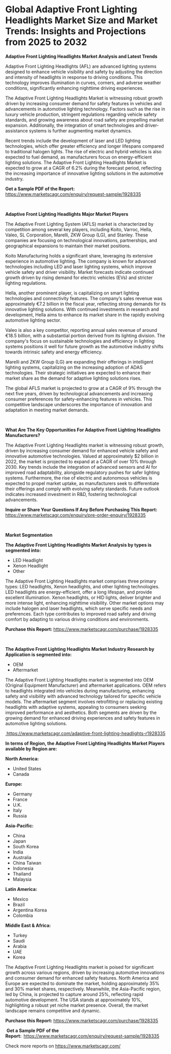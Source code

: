 <p><h1>Global Adaptive Front Lighting Headlights Market Size and Market Trends: Insights and Projections from 2025 to 2032</h1></p><p><strong>Adaptive Front Lighting Headlights Market Analysis and Latest Trends</strong></p>
<p><p>Adaptive Front Lighting Headlights (AFL) are advanced lighting systems designed to enhance vehicle visibility and safety by adjusting the direction and intensity of headlights in response to driving conditions. This technology improves illumination in curves, corners, and adverse weather conditions, significantly enhancing nighttime driving experiences.</p><p>The Adaptive Front Lighting Headlights Market is witnessing robust growth driven by increasing consumer demand for safety features in vehicles and advancements in automotive lighting technology. Factors such as the rise in luxury vehicle production, stringent regulations regarding vehicle safety standards, and growing awareness about road safety are propelling market expansion. Additionally, the integration of smart technologies and driver-assistance systems is further augmenting market dynamics.</p><p>Recent trends include the development of laser and LED lighting technologies, which offer greater efficiency and longer lifespans compared to traditional halogen lights. The rise of electric and hybrid vehicles is also expected to fuel demand, as manufacturers focus on energy-efficient lighting solutions. The Adaptive Front Lighting Headlights Market is expected to grow at a CAGR of 6.2% during the forecast period, reflecting the increasing importance of innovative lighting solutions in the automotive industry.</p></p>
<p><strong>Get a Sample PDF of the Report:&nbsp;</strong> <a href="https://www.marketscagr.com/enquiry/request-sample/1928335?utm_campaign=1166&utm_medium=2&utm_source=Github&utm_content=ia&utm_term=15012025&utm_id=adaptive-front-lighting-headlights">https://www.marketscagr.com/enquiry/request-sample/1928335</a></p>
<p>&nbsp;</p>
<p><strong>Adaptive Front Lighting Headlights Major Market Players</strong></p>
<p><p>The Adaptive Front Lighting System (AFLS) market is characterized by competition among several key players, including Koito, Varroc, Hella, Valeo, SL Corporation, Marelli, ZKW Group (LG), and Stanley. These companies are focusing on technological innovations, partnerships, and geographical expansions to maintain their market positions.</p><p>Koito Manufacturing holds a significant share, leveraging its extensive experience in automotive lighting. The company is known for advanced technologies including LED and laser lighting systems, which improve vehicle safety and driver visibility. Market forecasts indicate continued growth driven by rising demand for electric vehicles (EVs) and stricter lighting regulations.</p><p>Hella, another prominent player, is capitalizing on smart lighting technologies and connectivity features. The company’s sales revenue was approximately €7.2 billion in the fiscal year, reflecting strong demands for its innovative lighting solutions. With continued investments in research and development, Hella aims to enhance its market share in the rapidly evolving automotive lighting sector.</p><p>Valeo is also a key competitor, reporting annual sales revenue of around €18.5 billion, with a substantial portion derived from its lighting division. The company's focus on sustainable technologies and efficiency in lighting systems positions it well for future growth as the automotive industry shifts towards intrinsic safety and energy efficiency.</p><p>Marelli and ZKW Group (LG) are expanding their offerings in intelligent lighting systems, capitalizing on the increasing adoption of ADAS technologies. Their strategic initiatives are expected to enhance their market share as the demand for adaptive lighting solutions rises.</p><p>The global AFLS market is projected to grow at a CAGR of 9% through the next five years, driven by technological advancements and increasing consumer preferences for safety-enhancing features in vehicles. This competitive landscape underscores the importance of innovation and adaptation in meeting market demands.</p></p>
<p>&nbsp;</p>
<p><strong>What Are The Key Opportunities For Adaptive Front Lighting Headlights Manufacturers?</strong></p>
<p><p>The Adaptive Front Lighting Headlights market is witnessing robust growth, driven by increasing consumer demand for enhanced vehicle safety and innovative automotive technologies. Valued at approximately $2 billion in 2022, the market is projected to expand at a CAGR of over 10% through 2030. Key trends include the integration of advanced sensors and AI for improved road adaptability, alongside regulatory pushes for safer lighting systems. Furthermore, the rise of electric and autonomous vehicles is expected to propel market uptake, as manufacturers seek to differentiate their offerings and comply with evolving safety standards. Future outlook indicates increased investment in R&D, fostering technological advancements.</p></p>
<p><strong>Inquire or Share Your Questions If Any Before Purchasing This Report:</strong> <a href="https://www.marketscagr.com/enquiry/pre-order-enquiry/1928335?utm_campaign=1166&utm_medium=2&utm_source=Github&utm_content=ia&utm_term=15012025&utm_id=adaptive-front-lighting-headlights">https://www.marketscagr.com/enquiry/pre-order-enquiry/1928335</a></p>
<p>&nbsp;</p>
<p><strong>Market Segmentation</strong></p>
<p><strong>The Adaptive Front Lighting Headlights Market Analysis by types is segmented into:</strong></p>
<p><ul><li>LED Headlight</li><li>Xenon Headlight</li><li>Other</li></ul></p>
<p><p>The Adaptive Front Lighting Headlights market comprises three primary types: LED headlights, Xenon headlights, and other lighting technologies. LED headlights are energy-efficient, offer a long lifespan, and provide excellent illumination. Xenon headlights, or HID lights, deliver brighter and more intense light, enhancing nighttime visibility. Other market options may include halogen and laser headlights, which serve specific needs and preferences. Each type contributes to improved road safety and driving comfort by adapting to various driving conditions and environments.</p></p>
<p><strong>Purchase this Report:&nbsp;</strong><a href="https://www.marketscagr.com/purchase/1928335?utm_campaign=1166&utm_medium=2&utm_source=Github&utm_content=ia&utm_term=15012025&utm_id=adaptive-front-lighting-headlights">https://www.marketscagr.com/purchase/1928335</a></p>
<p>&nbsp;</p>
<p><strong>The Adaptive Front Lighting Headlights Market Industry Research by Application is segmented into:</strong></p>
<p><ul><li>OEM</li><li>Aftermarket</li></ul></p>
<p><p>The Adaptive Front Lighting Headlights market is segmented into OEM (Original Equipment Manufacturer) and aftermarket applications. OEM refers to headlights integrated into vehicles during manufacturing, enhancing safety and visibility with advanced technology tailored for specific vehicle models. The aftermarket segment involves retrofitting or replacing existing headlights with adaptive systems, appealing to consumers seeking improved performance and aesthetics. Both segments are driven by the growing demand for enhanced driving experiences and safety features in automotive lighting solutions.</p></p>
<p><a href="https://www.marketscagr.com/adaptive-front-lighting-headlights-r1928335?utm_campaign=1166&utm_medium=2&utm_source=Github&utm_content=ia&utm_term=15012025&utm_id=adaptive-front-lighting-headlights">&nbsp;https://www.marketscagr.com/adaptive-front-lighting-headlights-r1928335</a></p>
<p><strong>In terms of Region, the Adaptive Front Lighting Headlights Market Players available by Region are:</strong></p>
<p>
    <p> <strong> North America: </strong>
        <ul>
            <li>United States</li>
            <li>Canada</li>
        </ul>
        </p> 
    <p> <strong> Europe: </strong>
        <ul>
            <li>Germany</li>
            <li>France</li>
            <li>U.K.</li>
            <li>Italy</li>
            <li>Russia</li>
        </ul>
        </p> 
    <p> <strong> Asia-Pacific: </strong>
        <ul>
            <li>China</li>
            <li>Japan</li>
            <li>South Korea</li>
            <li>India</li>
            <li>Australia</li>
            <li>China Taiwan</li>
            <li>Indonesia</li>
            <li>Thailand</li>
            <li>Malaysia</li>
        </ul>
        </p> 
    <p> <strong> Latin America: </strong>
        <ul>
            <li>Mexico</li>
            <li>Brazil</li>
            <li>Argentina Korea</li>
            <li>Colombia</li>
        </ul>
        </p> 
    <p> <strong> Middle East & Africa: </strong>
        <ul>
            <li>Turkey</li>
            <li>Saudi</li>
            <li>Arabia</li>
            <li>UAE</li>
            <li>Korea</li>
        </ul>
    </p>
    </p>
<p><p>The Adaptive Front Lighting Headlights market is poised for significant growth across various regions, driven by increasing automotive innovations and consumer demand for enhanced safety features. North America and Europe are expected to dominate the market, holding approximately 35% and 30% market shares, respectively. Meanwhile, the Asia-Pacific region, led by China, is projected to capture around 25%, reflecting rapid automotive development. The USA stands at approximately 10%, highlighting a robust yet niche market presence. Overall, the market landscape remains competitive and dynamic.</p></p>
<p><strong>Purchase this Report: </strong><a href="https://www.marketscagr.com/purchase/1928335?utm_campaign=1166&utm_medium=2&utm_source=Github&utm_content=ia&utm_term=15012025&utm_id=adaptive-front-lighting-headlights">https://www.marketscagr.com/purchase/1928335</a></p>
<p>&nbsp;<strong>Get a Sample PDF of the Report:&nbsp;&nbsp;</strong><a href="https://www.marketscagr.com/enquiry/request-sample/1928335?utm_campaign=1166&utm_medium=2&utm_source=Github&utm_content=ia&utm_term=15012025&utm_id=adaptive-front-lighting-headlights">https://www.marketscagr.com/enquiry/request-sample/1928335</a></p>
<p><strong></strong></p>
<p>Check more reports on <a href="https://www.marketscagr.com/?utm_campaign=1166&utm_medium=2&utm_source=Github&utm_content=ia&utm_term=15012025&utm_id=adaptive-front-lighting-headlights">https://www.marketscagr.com/</a></p>